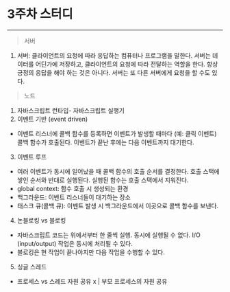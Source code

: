 # 3주차 스터디
-------------

> 서버
1) 서버: 클라이언트의 요청에 따라 응답하는 컴퓨터나 프로그램을 말한다. 서버는 데이터를 어딘가에 저장하고, 클라이언트의 요청에 따라 전달하는 역할을 한다. 항상 긍정의 응답을 해야 하는 것은 아니다. 서버는 또 다른 서버에게 요청을 할 수도 있다. 
> 노드
1) 자바스크립트 런타입- 자바스크립트 실행기
2) 이벤트 기반 (event driven)
- 이벤트 리스너에 콜백 함수를 등록하면 이벤트가 발생할 때마다 (예: 클릭 이벤트) 콜백 함수가 호출된다. 이벤트가 끝난 후에는 다음 이벤트까지 대기한다.
3) 이벤트 루프
- 여러 이벤트가 동시에 일어났을 때 콜백 함수의 호출 순서를 결정한다. 호출 스택에 쌓인 순서와 반대로 실행된다. 실행된 함수는 호출 스택에서 지워진다.
- global context: 함수 호출 시 생성되는 환경
- 백그라운드: 이벤트 리스너들이 대기하는 장소
- 태스크 큐(콜백 큐): 이벤트 발생 시 백그라운드에서 이곳으로 콜백 함수를 보낸다.
4) 논블로킹 vs 블로킹
- 자바스크립트 코드는 위에서부터 한 줄씩 실행. 동시에 실행될 수 없다. I/O (input/output) 작업은 동시에 처리될 수 있다.
- 블로킹은 현 작업이 끝나야지만 다음 작업을 수행할 수 있다.
5) 싱글 스레드
- 프로세스 vs 스레드
    자원 공유 x | 부모 프로세스의 자원 공유